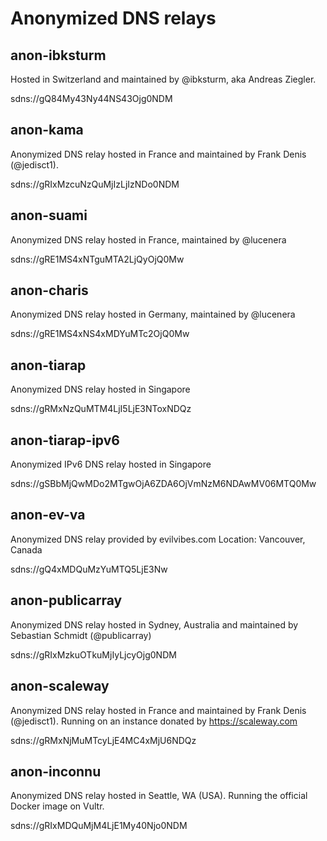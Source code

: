 # Anonymized DNS relays

## anon-ibksturm

Hosted in Switzerland and maintained by @ibksturm, aka Andreas Ziegler.

sdns://gQ84My43Ny44NS43Ojg0NDM

## anon-kama

Anonymized DNS relay hosted in France and maintained by Frank Denis (@jedisct1).

sdns://gRIxMzcuNzQuMjIzLjIzNDo0NDM

## anon-suami

Anonymized DNS relay hosted in France, maintained by @lucenera

sdns://gRE1MS4xNTguMTA2LjQyOjQ0Mw

## anon-charis

Anonymized DNS relay hosted in Germany, maintained by @lucenera

sdns://gRE1MS4xNS4xMDYuMTc2OjQ0Mw

## anon-tiarap

Anonymized DNS relay hosted in Singapore

sdns://gRMxNzQuMTM4LjI5LjE3NToxNDQz

## anon-tiarap-ipv6

Anonymized IPv6 DNS relay hosted in Singapore

sdns://gSBbMjQwMDo2MTgwOjA6ZDA6OjVmNzM6NDAwMV06MTQ0Mw

## anon-ev-va

Anonymized DNS relay provided by evilvibes.com Location: Vancouver, Canada

sdns://gQ4xMDQuMzYuMTQ5LjE3Nw

## anon-publicarray

Anonymized DNS relay hosted in Sydney, Australia and maintained by Sebastian Schmidt (@publicarray)

sdns://gRIxMzkuOTkuMjIyLjcyOjg0NDM

## anon-scaleway

Anonymized DNS relay hosted in France and maintained by Frank Denis (@jedisct1).
Running on an instance donated by https://scaleway.com

sdns://gRMxNjMuMTcyLjE4MC4xMjU6NDQz

## anon-inconnu

Anonymized DNS relay hosted in Seattle, WA (USA). Running the official Docker
image on Vultr.

sdns://gRIxMDQuMjM4LjE1My40Njo0NDM
